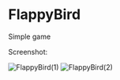 # FlappyBird
Simple game

Screenshot:

![FlappyBird(1)](https://user-images.githubusercontent.com/72343665/230183286-98e9e077-5536-49ee-b8bd-0c502d791c3a.png)
![FlappyBird(2)](https://user-images.githubusercontent.com/72343665/230183404-236b4e55-f9ff-47af-b3dc-09a195175fdc.png)
